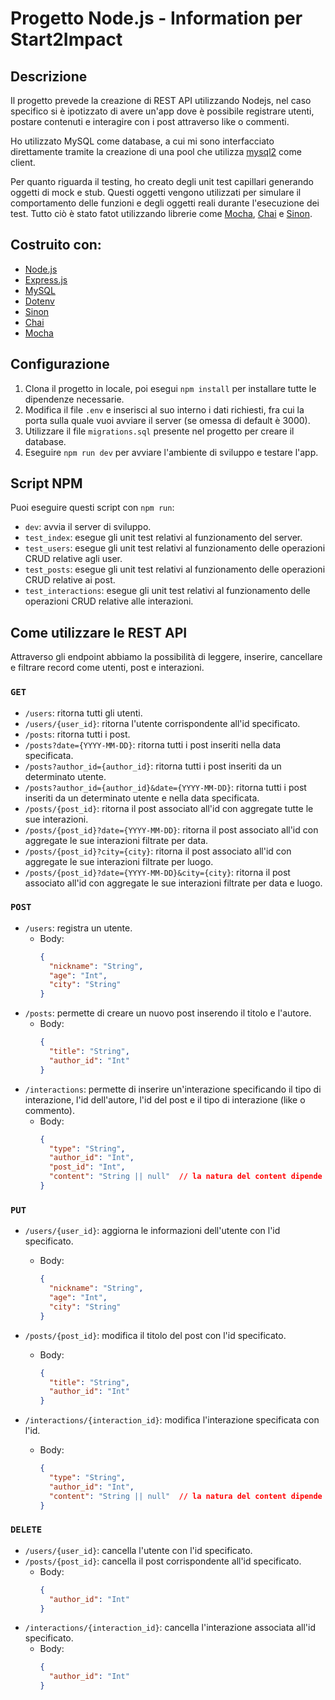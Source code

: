 # Progetto Node.js - Information per Start2Impact

## Descrizione

Il progetto prevede la creazione di REST API utilizzando Nodejs, nel caso specifico si è ipotizzato di avere un'app dove è possibile registrare utenti, postare contenuti e interagire con i post attraverso like o commenti.

Ho utilizzato MySQL come database, a cui mi sono interfacciato direttamente tramite la creazione di una pool che utilizza [mysql2](https://www.npmjs.com/package/mysql2) come client.

Per quanto riguarda il testing, ho creato degli unit test capillari generando oggetti di mock e stub. Questi oggetti vengono utilizzati per simulare il comportamento delle funzioni e degli oggetti reali durante l'esecuzione dei test. Tutto ciò è stato fatot utilizzando librerie come [Mocha](https://mochajs.org/), [Chai](https://www.chaijs.com/) e [Sinon](https://sinonjs.org/).

## Costruito con:

- [Node.js](https://nodejs.org/en/)
- [Express.js](https://expressjs.com/it/)
- [MySQL](https://www.mysql.com/it/)
- [Dotenv](https://www.npmjs.com/package/dotenv)
- [Sinon](https://sinonjs.org/)
- [Chai](https://www.chaijs.com/)
- [Mocha](https://mochajs.org/)

## Configurazione

1. Clona il progetto in locale, poi esegui `npm install` per installare tutte le dipendenze necessarie.
2. Modifica il file `.env` e inserisci al suo interno i dati richiesti, fra cui la porta sulla quale vuoi avviare il server (se omessa di default è 3000).
3. Utilizzare il file `migrations.sql` presente nel progetto per creare il database.
4. Eseguire `npm run dev` per avviare l'ambiente di sviluppo e testare l'app.

## Script NPM

Puoi eseguire questi script con `npm run`:

- `dev`: avvia il server di sviluppo.
- `test_index`: esegue gli unit test relativi al funzionamento del server.
- `test_users`: esegue gli unit test relativi al funzionamento delle operazioni CRUD relative agli user.
- `test_posts`: esegue gli unit test relativi al funzionamento delle operazioni CRUD relative ai post.
- `test_interactions`: esegue gli unit test relativi al funzionamento delle operazioni CRUD relative alle interazioni.

## Come utilizzare le REST API

Attraverso gli endpoint abbiamo la possibilità di leggere, inserire, cancellare e filtrare record come utenti, post e interazioni.

### `GET`

- `/users`: ritorna tutti gli utenti.
- `/users/{user_id}`: ritorna l'utente corrispondente all'id specificato.
- `/posts`: ritorna tutti i post.
- `/posts?date={YYYY-MM-DD}`: ritorna tutti i post inseriti nella data specificata.
- `/posts?author_id={author_id}`: ritorna tutti i post inseriti da un determinato utente.
- `/posts?author_id={author_id}&date={YYYY-MM-DD}`: ritorna tutti i post inseriti da un determinato utente e nella data specificata.
- `/posts/{post_id}`: ritorna il post associato all'id con aggregate tutte le sue interazioni.
- `/posts/{post_id}?date={YYYY-MM-DD}`: ritorna il post associato all'id con aggregate le sue interazioni filtrate per data.
- `/posts/{post_id}?city={city}`: ritorna il post associato all'id con aggregate le sue interazioni filtrate per luogo.
- `/posts/{post_id}?date={YYYY-MM-DD}&city={city}`: ritorna il post associato all'id con aggregate le sue interazioni filtrate per data e luogo.

### `POST`

- `/users`: registra un utente.
  - Body:
    ```json
    {
      "nickname": "String",
      "age": "Int",
      "city": "String"
    }
    ```
- `/posts`: permette di creare un nuovo post inserendo il titolo e l'autore.
  - Body:
    ```json
    {
      "title": "String",
      "author_id": "Int"
    }
    ```
- `/interactions`: permette di inserire un'interazione specificando il tipo di interazione, l'id dell'autore, l'id del post e il tipo di interazione (like o commento).
  - Body:
    ```json
    {
      "type": "String",
      "author_id": "Int",
      "post_id": "Int",
      "content": "String || null"  // la natura del content dipende se l'interazione è un commento o un like
    }
    ```

### `PUT`

- `/users/{user_id}`: aggiorna le informazioni dell'utente con l'id specificato.

  - Body:
    ```json
    {
      "nickname": "String",
      "age": "Int",
      "city": "String"
    }
    ```

- `/posts/{post_id}`: modifica il titolo del post con l'id specificato.

  - Body:
    ```json
    {
      "title": "String",
      "author_id": "Int"
    }
    ```

- `/interactions/{interaction_id}`: modifica l'interazione specificata con l'id.
  - Body:
    ```json
    {
      "type": "String",
      "author_id": "Int",
      "content": "String || null"  // la natura del content dipende se l'interazione è un commento o un like
    }
    ```

### `DELETE`

- `/users/{user_id}`: cancella l'utente con l'id specificato.
- `/posts/{post_id}`: cancella il post corrispondente all'id specificato.
  - Body:
    ```json
    {
      "author_id": "Int"
    }
    ```
- `/interactions/{interaction_id}`: cancella l'interazione associata all'id specificato.
  - Body:
    ```json
    {
      "author_id": "Int"
    }
    ```